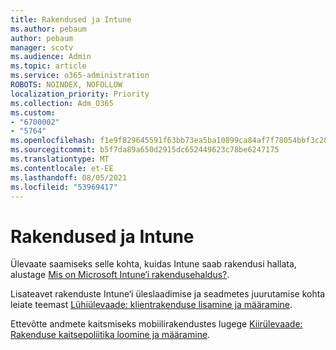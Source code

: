 ```yaml
---
title: Rakendused ja Intune
ms.author: pebaum
author: pebaum
manager: scotv
ms.audience: Admin
ms.topic: article
ms.service: o365-administration
ROBOTS: NOINDEX, NOFOLLOW
localization_priority: Priority
ms.collection: Adm_O365
ms.custom:
- "6700002"
- "5764"
ms.openlocfilehash: f1e9f829645591f63bb73ea5ba10899ca84af7f78054bbf3c285cb1f24866ca3
ms.sourcegitcommit: b5f7da89a650d2915dc652449623c78be6247175
ms.translationtype: MT
ms.contentlocale: et-EE
ms.lasthandoff: 08/05/2021
ms.locfileid: "53969417"
---
```

# <a name="apps-and-intune"></a>Rakendused ja Intune

Ülevaate saamiseks selle kohta, kuidas Intune saab rakendusi hallata, alustage  [Mis on Microsoft Intune‘i rakendusehaldus?](https://docs.microsoft.com/mem/intune/apps/app-management).

Lisateavet rakenduste Intune‘i üleslaadimise ja seadmetes juurutamise kohta leiate teemast  [Lühiülevaade: klientrakenduse lisamine ja määramine](https://docs.microsoft.com/mem/intune/apps/quickstart-add-assign-app).

Ettevõtte andmete kaitsmiseks mobiilirakendustes lugege [Kiirülevaade: Rakenduse kaitsepoliitika loomine ja määramine](https://docs.microsoft.com/mem/intune/apps/quickstart-create-assign-app-policy).